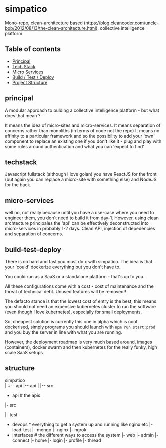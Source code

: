 # simpatico
Mono-repo, clean-architecture based (https://blog.cleancoder.com/uncle-bob/2012/08/13/the-clean-architecture.html), collective intelligence platform

## Table of contents
- [Principal](#principal)
- [Tech Stack](#techstack)
- [Micro Services](#micro-services)
- [Build / Test / Deploy](#build-test-deploy)
- [Project Structure](#structure)


## principal

A modular approach to bulding a collective intelligence platform - but what does that mean ?

It means the idea of micro-sites and micro-services.
It means separation of concerns rather than monoliths (in terms of code not the repo)
It means no affinity to a particular framework and so the possibility to add your 'own' component to replace an existing one if you don't like it - plug and play with some rules around authentication and what you can 'expect to find'

## techstack

Javascript fullstack (although I love golan) you have ReactJS for the front (but again you can replace a micro-site with something else) and NodeJS for the back.

## micro-services

well no, not really because until you have a use-case where you need to engineer them, you don't need to build it from day-1. However, using clean archtecture principales the 'api' can be effectively deconstructed into micro-services in probably 1-2 days. Clean API, injection of depedencies and separation of concerns.

## build-test-deploy

There is no hard and fast you must do x with simpatico. The idea is that your 'could' dockerize everything but you don't have to.

You could run as a SaaS or a standalone platform - that's up to you.

All these configurations come with a cost - cost of maintenance and the threat of technical debt. Unused features will be removed!!

The defacto stance is that the lowest cost of entry is the best, this means you should not need an expensive kubernetes cluster to run the software (even though I love kubernetes), especially for small deployments.

So, cheapest solution is currently this one in alpha which is noot dockerised, simply programs you should launch with `npm run start:prod` and you buy the server in line with what you are running.

However, the deployment roadmap is very much based around, images (containers), docker swarm and then kubernetes for the really funky, high scale SaaS setups

## structure

simpatico  
|
+-- api
|-- api
|   |-- src
- api # the apis

 |- src

 |- test
- devops * everything to get a system up and running like nginx etc
 |- load-test
 |- mongo
 |- nginx
 |- ngrok
- interfaces # the different ways to access the system
 |- web
   |- admin
   |- connect
   |- home
   |- login
   |- profile
   |- thread

